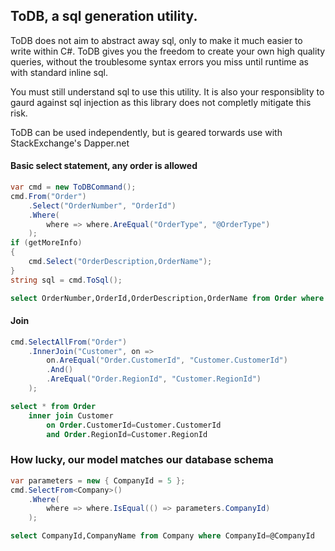 ## ToDB, a sql generation utility.

ToDB does not aim to abstract away sql, only to make it much easier to write within C#. ToDB gives you the freedom to create your own high quality queries, without the troublesome syntax errors you miss until runtime as with standard inline sql.

You must still understand sql to use this utility. It is also your responsiblity to gaurd against sql injection as this library does not completly mitigate this risk.

ToDB can be used independently, but is geared torwards use with StackExchange's Dapper.net

#### Basic select statement, any order is allowed
```C#
var cmd = new ToDBCommand();
cmd.From("Order")
    .Select("OrderNumber", "OrderId")
    .Where(
        where => where.AreEqual("OrderType", "@OrderType")
    );
if (getMoreInfo)
{
    cmd.Select("OrderDescription,OrderName");
}
string sql = cmd.ToSql();

```
```sql
select OrderNumber,OrderId,OrderDescription,OrderName from Order where OrderType=@OrderType
```

#### Join
```C#
cmd.SelectAllFrom("Order")
    .InnerJoin("Customer", on => 
        on.AreEqual("Order.CustomerId", "Customer.CustomerId")
        .And()
        .AreEqual("Order.RegionId", "Customer.RegionId")
    );
```
```sql
select * from Order 
	inner join Customer 
		on Order.CustomerId=Customer.CustomerId 
		and Order.RegionId=Customer.RegionId
```

### How lucky, our model matches our database schema
```C#
var parameters = new { CompanyId = 5 };
cmd.SelectFrom<Company>()
    .Where(
        where => where.IsEqual(() => parameters.CompanyId)
    );
```
```sql
select CompanyId,CompanyName from Company where CompanyId=@CompanyId
```